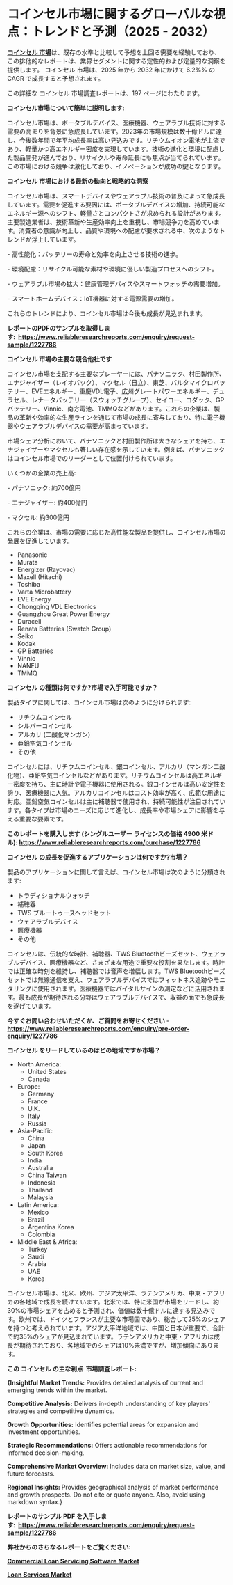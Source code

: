 <p><h1>コインセル市場に関するグローバルな視点：トレンドと予測（2025 - 2032）</h1></p><p data-sourcepos="1:1-1:157"><strong><a href="https://www.reliableresearchreports.com/coin-cell-r1227786?utm_campaign=107&utm_medium=36&utm_source=Github&utm_content=ia&utm_term=11012025&utm_id=coin-cell">コインセル 市場</a></strong>は、既存の水準と比較して予想を上回る需要を経験しており、この排他的なレポートは、業界セグメントに関する定性的および定量的な洞察を提供します。 コインセル 市場は、2025 年から 2032 年にかけて 6.2%% の CAGR で成長すると予想されます。</p>
<p data-sourcepos="3:1-3:50">この詳細な コインセル 市場調査レポートは、197 ページにわたります。</p>
<p><strong>コインセル市場について簡単に説明します:</strong></p>
<p><p>コインセル市場は、ポータブルデバイス、医療機器、ウェアラブル技術に対する需要の高まりを背景に急成長しています。2023年の市場規模は数十億ドルに達し、今後数年間で年平均成長率は高い見込みです。リチウムイオン電池が主流であり、軽量かつ高エネルギー密度を実現しています。技術の進化と環境に配慮した製品開発が進んでおり、リサイクルや寿命延長にも焦点が当てられています。この市場における競争は激化しており、イノベーションが成功の鍵となります。</p></p>
<p><strong>コインセル 市場における最新の動向と戦略的な洞察</strong></p>
<p><p>コインセル市場は、スマートデバイスやウェアラブル技術の普及によって急成長しています。需要を促進する要因には、ポータブルデバイスの増加、持続可能なエネルギー源へのシフト、軽量さとコンパクトさが求められる設計があります。主要製造業者は、技術革新や生産効率向上を重視し、市場競争力を高めています。消費者の意識が向上し、品質や環境への配慮が要求される中、次のようなトレンドが浮上しています。</p><p>- 高性能化：バッテリーの寿命と効率を向上させる技術の進歩。</p><p>- 環境配慮：リサイクル可能な素材や環境に優しい製造プロセスへのシフト。</p><p>- ウェアラブル市場の拡大：健康管理デバイスやスマートウォッチの需要増加。</p><p>- スマートホームデバイス：IoT機器に対する電源需要の増加。  </p><p>これらのトレンドにより、コインセル市場は今後も成長が見込まれます。</p></p>
<p><strong>レポートのPDFのサンプルを取得します</strong><strong>:&nbsp;&nbsp;<a href="https://www.reliableresearchreports.com/enquiry/request-sample/1227786?utm_campaign=107&utm_medium=36&utm_source=Github&utm_content=ia&utm_term=11012025&utm_id=coin-cell">https://www.reliableresearchreports.com/enquiry/request-sample/1227786</a></strong></p>
<p><strong>コインセル 市場の主要な競合他社です</strong></p>
<p><p>コインセル市場を支配する主要なプレーヤーには、パナソニック、村田製作所、エナジャイザー（レイオバック）、マクセル（日立）、東芝、バルタマイクロバッテリー、EVEエネルギー、重慶VDL電子、広州グレートパワーエネルギー、デュラセル、レナータバッテリー（スウォッチグループ）、セイコー、コダック、GPバッテリー、Vinnic、南方電池、TMMQなどがあります。これらの企業は、製品の革新や効率的な生産ラインを通じて市場の成長に寄与しており、特に電子機器やウェアラブルデバイスの需要が高まっています。</p><p>市場シェア分析において、パナソニックと村田製作所は大きなシェアを持ち、エナジャイザーやマクセルも著しい存在感を示しています。例えば、パナソニックはコインセル市場でのリーダーとして位置付けられています。 </p><p>いくつかの企業の売上高:</p><p>- パナソニック: 約700億円</p><p>- エナジャイザー: 約400億円</p><p>- マクセル: 約300億円</p><p>これらの企業は、市場の需要に応じた高性能な製品を提供し、コインセル市場の発展を促進しています。</p></p>
<p><ul><li>Panasonic</li><li>Murata</li><li>Energizer (Rayovac)</li><li>Maxell (Hitachi)</li><li>Toshiba</li><li>Varta Microbattery</li><li>EVE Energy</li><li>Chongqing VDL Electronics</li><li>Guangzhou Great Power Energy</li><li>Duracell</li><li>Renata Batteries (Swatch Group)</li><li>Seiko</li><li>Kodak</li><li>GP Batteries</li><li>Vinnic</li><li>NANFU</li><li>TMMQ</li></ul></p>
<p><strong>コインセル の種類は何ですか?市場で入手可能ですか？</strong></p>
<p>製品タイプに関しては、コインセル市場は次のように分けられます:</p>
<p><ul><li>リチウムコインセル</li><li>シルバーコインセル</li><li>アルカリ (二酸化マンガン)</li><li>亜鉛空気コインセル</li><li>その他</li></ul></p>
<p><p>コインセルには、リチウムコインセル、銀コインセル、アルカリ（マンガン二酸化物）、亜鉛空気コインセルなどがあります。リチウムコインセルは高エネルギー密度を持ち、主に時計や電子機器に使用される。銀コインセルは高い安定性を誇り、医療機器に人気。アルカリコインセルはコスト効率が高く、広範な用途に対応。亜鉛空気コインセルは主に補聴器で使用され、持続可能性が注目されています。各タイプは市場のニーズに応じて進化し、成長率や市場シェアに影響を与える重要な要素です。</p></p>
<p><strong>このレポートを購入します (シングルユーザー ライセンスの価格 4900 米ドル):&nbsp;<a href="https://www.reliableresearchreports.com/purchase/1227786?utm_campaign=107&utm_medium=36&utm_source=Github&utm_content=ia&utm_term=11012025&utm_id=coin-cell">https://www.reliableresearchreports.com/purchase/1227786</a></strong></p>
<p><strong>コインセル の成長を促進するアプリケーションは何ですか?市場？</strong></p>
<p>製品のアプリケーションに関して言えば、コインセル市場は次のように分類されます:</p>
<p><ul><li>トラディショナルウォッチ</li><li>補聴器</li><li>TWS ブルートゥースヘッドセット</li><li>ウェアラブルデバイス</li><li>医療機器</li><li>その他</li></ul></p>
<p><p>コインセルは、伝統的な時計、補聴器、TWS Bluetoothビーズセット、ウェアラブルデバイス、医療機器など、さまざまな用途で重要な役割を果たします。時計では正確な時刻を維持し、補聴器では音声を増幅します。TWS Bluetoothビーズセットでは無線通信を支え、ウェアラブルデバイスではフィットネス追跡やモニタリングに使用されます。医療機器ではバイタルサインの測定などに活用されます。最も成長が期待される分野はウェアラブルデバイスで、収益の面でも急成長を遂げています。</p></p>
<p><strong>今すぐお問い合わせいただくか、ご質問をお寄せください</strong><strong>&nbsp;</strong>-<strong><a href="https://www.reliableresearchreports.com/enquiry/pre-order-enquiry/1227786?utm_campaign=107&utm_medium=36&utm_source=Github&utm_content=ia&utm_term=11012025&utm_id=coin-cell">https://www.reliableresearchreports.com/enquiry/pre-order-enquiry/1227786</a></strong></p>
<p><strong>コインセル をリードしているのはどの地域ですか市場？</strong></p>
<p><ul>
    <li>
        North America:
        <ul>
            <li>United States</li>
            <li>Canada</li>
        </ul>
    </li>
    <li>
        Europe:
        <ul>
            <li>Germany</li>
            <li>France</li>
            <li>U.K.</li>
            <li>Italy</li>
            <li>Russia</li>
        </ul>
    </li>
    <li>
        Asia-Pacific:
        <ul>
            <li>China</li>
            <li>Japan</li>
            <li>South Korea</li>
            <li>India</li>
            <li>Australia</li>
            <li>China Taiwan</li>
            <li>Indonesia</li>
            <li>Thailand</li>
            <li>Malaysia</li>
        </ul>
    </li>
    <li>
        Latin America:
        <ul>
            <li>Mexico</li>
            <li>Brazil</li>
            <li>Argentina Korea</li>
            <li>Colombia</li>
        </ul>
    </li>
    <li>
        Middle East & Africa:
        <ul>
            <li>Turkey</li>
            <li>Saudi</li>
            <li>Arabia</li>
            <li>UAE</li>
            <li>Korea</li>
        </ul>
    </li>
    </ul></p>
<p><p>コインセル市場は、北米、欧州、アジア太平洋、ラテンアメリカ、中東・アフリカの各地域で成長を続けています。北米では、特に米国が市場をリードし、約30%の市場シェアを占めると予測され、価値は数十億ドルに達する見込みです。欧州では、ドイツとフランスが主要な市場国であり、総合して25%のシェアを持つと考えられています。アジア太平洋地域では、中国と日本が重要で、合計で約35%のシェアが見込まれています。ラテンアメリカと中東・アフリカは成長が期待されており、各地域でのシェアは10%未満ですが、増加傾向にあります。</p></p>
<p><strong>この コインセル の主な利点&nbsp; 市場調査レポート:</strong></p>
<p><strong>{Insightful Market Trends:</strong> Provides detailed analysis of current and emerging trends within the market.</p>
<p><strong>Competitive Analysis:</strong> Delivers in-depth understanding of key players' strategies and competitive dynamics.</p>
<p><strong>Growth Opportunities:</strong> Identifies potential areas for expansion and investment opportunities.</p>
<p><strong>Strategic Recommendations:</strong> Offers actionable recommendations for informed decision-making.</p>
<p><strong>Comprehensive Market Overview: </strong>Includes data on market size, value, and future forecasts.</p>
<p><strong>Regional Insights: </strong>Provides geographical analysis of market performance and growth prospects. Do not cite or quote anyone. Also, avoid using markdown syntax.}</p>
<p><strong>レポートのサンプル PDF を入手します:&nbsp;</strong><strong>&nbsp;<a href="https://www.reliableresearchreports.com/enquiry/request-sample/1227786?utm_campaign=107&utm_medium=36&utm_source=Github&utm_content=ia&utm_term=11012025&utm_id=coin-cell">https://www.reliableresearchreports.com/enquiry/request-sample/1227786</a></strong></p>
<p></p>
<p></p>
<p></p>
<p></p>
<p><strong>弊社からのさらなるレポートをご覧ください:</strong></p>
<p><strong><p><a href="https://github.com/hartsockdonnette82/Market-Research-Report-List-1/blob/main/commercial-loan-servicing-software-market.md?utm_campaign=107&utm_medium=36&utm_source=Github&utm_content=ia&utm_term=11012025&utm_id=coin-cell">Commercial Loan Servicing Software Market</a></p><p><a href="https://github.com/arionmp/Market-Research-Report-List-5/blob/main/loan-services-market.md?utm_campaign=107&utm_medium=36&utm_source=Github&utm_content=ia&utm_term=11012025&utm_id=coin-cell">Loan Services Market</a></p></strong></p>